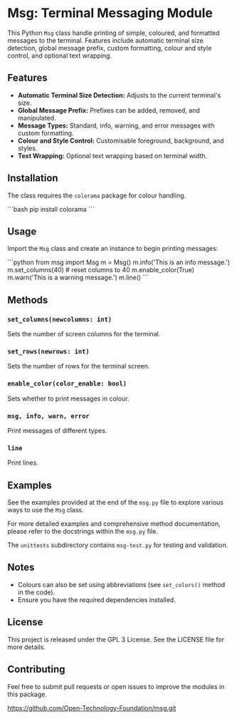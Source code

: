 # Msg: Terminal Messaging Module

This Python `Msg` class handle printing of simple, coloured, and formatted messages to the terminal.  Features include automatic terminal size detection, global message prefix, custom formatting, colour and style control, and optional text wrapping.

## Features

- **Automatic Terminal Size Detection:** Adjusts to the current terminal's size.
- **Global Message Prefix:** Prefixes can be added, removed, and manipulated.
- **Message Types:** Standard, info, warning, and error messages with custom formatting.
- **Colour and Style Control:** Customisable foreground, background, and styles.
- **Text Wrapping:** Optional text wrapping based on terminal width.

## Installation

The class requires the `colorama` package for colour handling. 

\`\`\`bash
pip install colorama
\`\`\`

## Usage

Import the `Msg` class and create an instance to begin printing messages:

\`\`\`python
from msg import Msg
m = Msg()
m.info('This is an info message.')
m.set_columns(40) # reset columns to 40
m.enable_color(True)
m.warn('This is a warning message.')
m.line()
\`\`\`

## Methods

### `set_columns(newcolumns: int)`

Sets the number of screen columns for the terminal.

### `set_rows(newrows: int)`

Sets the number of rows for the terminal screen.

### `enable_color(color_enable: bool)`

Sets whether to print messages in colour.

### `msg, info, warn, error`

Print messages of different types.

### `line`

Print lines.

## Examples

See the examples provided at the end of the `msg.py` file to explore various ways to use the `Msg` class.

For more detailed examples and comprehensive method documentation, please refer to the docstrings within the `msg.py` file.

The `unittests` subdirectory contains `msg-test.py` for testing and validation.

## Notes

- Colours can also be set using abbreviations (see `set_colors()` method in the code).
- Ensure you have the required dependencies installed.

## License

This project is released under the GPL 3 License. See the LICENSE file for more details.

## Contributing

Feel free to submit pull requests or open issues to improve the modules in this package.

https://github.com/Open-Technology-Foundation/msg.git
